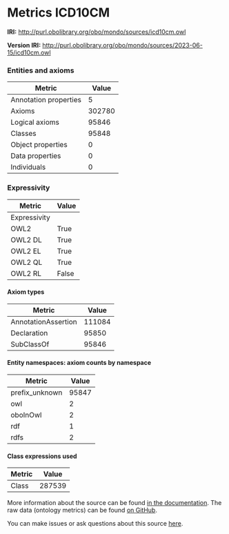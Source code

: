 # Metrics ICD10CM

**IRI:** http://purl.obolibrary.org/obo/mondo/sources/icd10cm.owl

**Version IRI:** http://purl.obolibrary.org/obo/mondo/sources/2023-06-15/icd10cm.owl

### Entities and axioms

| Metric | Value |
| ------ | ----- |
| Annotation properties | 5 |
| Axioms | 302780 |
| Logical axioms | 95846 |
| Classes | 95848 |
| Object properties | 0 |
| Data properties | 0 |
| Individuals | 0 |


### Expressivity

| Metric | Value |
| ------ | ----- |
| Expressivity |  |
| OWL2 | True |
| OWL2 DL | True |
| OWL2 EL | True |
| OWL2 QL | True |
| OWL2 RL | False |

#### Axiom types

| Metric | Value |
| ------ | ----- |
| AnnotationAssertion | 111084 |
| Declaration | 95850 |
| SubClassOf | 95846 |


#### Entity namespaces: axiom counts by namespace

| Metric | Value |
| ------ | ----- |
| prefix_unknown | 95847 |
| owl | 2 |
| oboInOwl | 2 |
| rdf | 1 |
| rdfs | 2 |


#### Class expressions used

| Metric | Value |
| ------ | ----- |
| Class | 287539 |


More information about the source can be found [in the documentation](../sources.md). The raw data (ontology metrics) can be found [on GitHub](https://github.com/monarch-initiative/mondo-ingest/tree/main/src/ontology/metadata).

You can make issues or ask questions about this source [here](https://github.com/monarch-initiative/mondo-ingest/issues).

